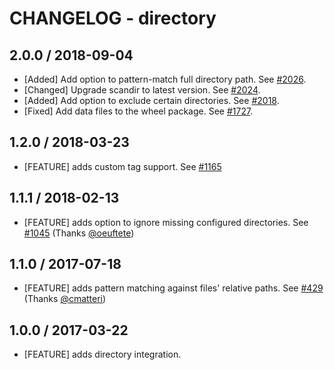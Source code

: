 # CHANGELOG - directory

## 2.0.0 / 2018-09-04

* [Added] Add option to pattern-match full directory path. See [#2026](https://github.com/DataDog/integrations-core/pull/2026).
* [Changed] Upgrade scandir to latest version. See [#2024](https://github.com/DataDog/integrations-core/pull/2024).
* [Added] Add option to exclude certain directories. See [#2018](https://github.com/DataDog/integrations-core/pull/2018).
* [Fixed] Add data files to the wheel package. See [#1727](https://github.com/DataDog/integrations-core/pull/1727).

## 1.2.0 / 2018-03-23

* [FEATURE] adds custom tag support. See [#1165][]

## 1.1.1 / 2018-02-13

* [FEATURE] adds option to ignore missing configured directories. See [#1045][] (Thanks [@oeuftete][])

## 1.1.0 / 2017-07-18

* [FEATURE] adds pattern matching against files' relative paths. See [#429][] (Thanks [@cmatteri][])

## 1.0.0 / 2017-03-22

* [FEATURE] adds directory integration.

[#429]: https://github.com/DataDog/integrations-core/pull/429

<!--- The following link definition list is generated by PimpMyChangelog --->
[#1165]: https://github.com/DataDog/integrations-core/pull/1165
[#429]: https://github.com/DataDog/integrations-core/issues/429
[#1045]: https://github.com/DataDog/integrations-core/issues/1045
[@cmatteri]: https://github.com/cmatteri
[@oeuftete]: https://github.com/oeuftete
